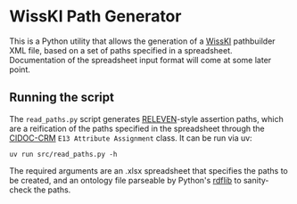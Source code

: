 # WissKI Path Generator

This is a Python utility that allows the generation of a [WissKI](https://wiss-ki.eu/) pathbuilder XML file, based on a set of paths specified in a spreadsheet. Documentation of the spreadsheet input format will come at some later point. 

## Running the script

The `read_paths.py` script generates [RELEVEN](https://releven.univie.ac.at/)-style assertion paths, which are a reification of the paths specified in the spreadsheet through the [CIDOC-CRM](https://cidoc-crm.org/) `E13 Attribute Assignment` class. It can be run via uv:

    uv run src/read_paths.py -h

The required arguments are an .xlsx spreadsheet that specifies the paths to be created, and an ontology file parseable by Python's [rdflib](https://rdflib.readthedocs.io/en/stable/) to sanity-check the paths.